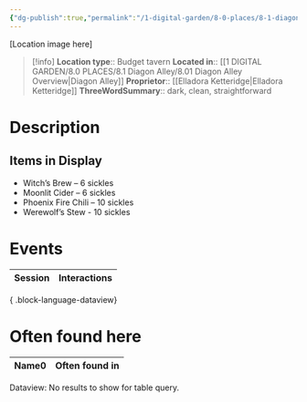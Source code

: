 ```yaml
---
{"dg-publish":true,"permalink":"/1-digital-garden/8-0-places/8-1-diagon-alley/8-1-21-brews-n-stews/","tags":["#place","#diagon-alley","#shop"]}
---
```


[Location image here]
>[!info]
>**Location type**::  Budget tavern
>**Located in**:: [[1 DIGITAL GARDEN/8.0 PLACES/8.1 Diagon Alley/8.01 Diagon Alley Overview\|Diagon Alley]]
>**Proprietor**:: [[Elladora Ketteridge\|Elladora Ketteridge]]
>**ThreeWordSummary**:: dark, clean, straightforward 

# Description


## Items in Display

- Witch’s Brew – 6 sickles
- Moonlit Cider – 6 sickles
- Phoenix Fire Chili – 10 sickles
- Werewolf’s Stew - 10 sickles

# Events

| Session | Interactions |
| ------- | ------------ |

{ .block-language-dataview}

# Often found here

<div><table class="dataview table-view-table"><thead class="table-view-thead"><tr class="table-view-tr-header"><th class="table-view-th"><span>Name</span><span class="dataview small-text">0</span></th><th class="table-view-th"><span>Often found in</span></th></tr></thead><tbody class="table-view-tbody"></tbody></table><div class="dataview dataview-error-box"><p class="dataview dataview-error-message">Dataview: No results to show for table query.</p></div></div>